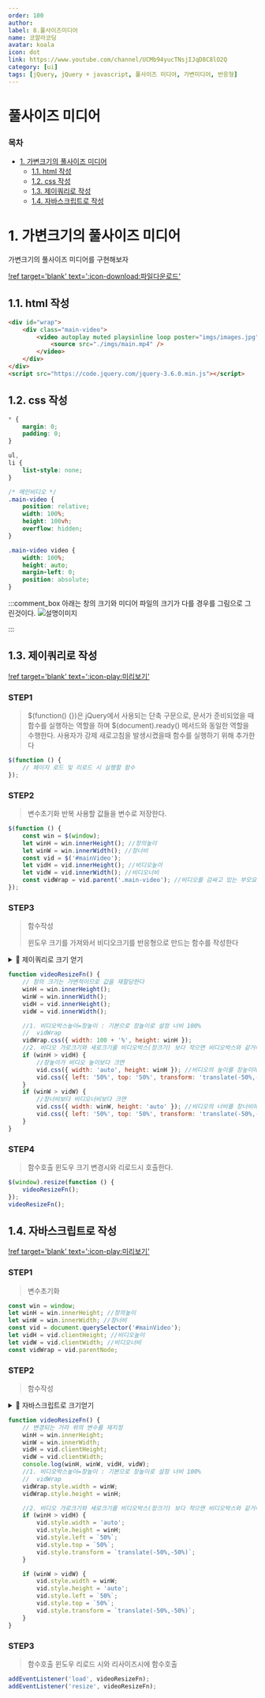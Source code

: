 ```yaml
---
order: 100
author:
label: 8.풀사이즈미디어
name: 코알라코딩
avatar: koala
icon: dot
link: https://www.youtube.com/channel/UCMb94yucTNsjIJqD8C8lO2Q
category: [ui]
tags: [jQuery, jQuery + javascript, 풀사이즈 미디어, 가변미디어, 반응형]
---
```

# 풀사이즈 미디어 <!-- omit in toc -->
### 목차 <!-- omit in toc -->

- [1. 가변크기의 풀사이즈 미디어](#1-가변크기의-풀사이즈-미디어)
	- [1.1. html 작성](#11-html-작성)
	- [1.2. css 작성](#12-css-작성)
	- [1.3. 제이쿼리로 작성](#13-제이쿼리로-작성)
	- [1.4. 자바스크립트로 작성](#14-자바스크립트로-작성)

# 1. 가변크기의 풀사이즈 미디어

가변크기의 풀사이즈 미디어를 구현해보자

[!ref target='blank' text=':icon-download:파일다운로드'](./files/imgs.zip)

## 1.1. html 작성

```html # html
<div id="wrap">
	<div class="main-video">
		<video autoplay muted playsinline loop poster="imgs/images.jpg" id="mainVideo">
			<source src="./imgs/main.mp4" />
		</video>
	</div>
</div>
<script src="https://code.jquery.com/jquery-3.6.0.min.js"></script>
```

## 1.2. css 작성

```css # css
* {
	margin: 0;
	padding: 0;
}

ul,
li {
	list-style: none;
}

/* 메인비디오 */
.main-video {
	position: relative;
	width: 100%;
	height: 100vh;
	overflow: hidden;
}

.main-video video {
	width: 100%;
	height: auto;
	margin-left: 0;
	position: absolute;
}
```

:::comment_box
아래는 창의 크기와 미디어 파일의 크기가 다를 경우를 그림으로 그린것이다.
![설명이미지](./files/imgs/full.jpg)

:::

## 1.3. 제이쿼리로 작성

[!ref target='blank' text=':icon-play:미리보기'](./files/full_media.html)

### STEP1 <!-- omit in toc -->

> $(function() {})은 jQuery에서 사용되는 단축 구문으로, 문서가 준비되었을 때 함수를 실행하는 역할을 하며 $(document).ready() 메서드와 동일한 역할을 수행한다.
> 사용자가 강제 새로고침을 발생시켰을때 함수를 실행하기 위해 추가한다

```js # jQuery
$(function () {
	// 페이지 로드 및 리로드 시 실행할 함수
});
```

### STEP2 <!-- omit in toc -->

> 변수초기화
> 반복 사용할 값들을 변수로 저장한다.

```js # jQuery
$(function () {
	const win = $(window);
	let winH = win.innerHeight(); //창의높이
	let winW = win.innerWidth(); //창너비
	const vid = $('#mainVideo');
	let vidH = vid.innerHeight(); //비디오높이
	let vidW = vid.innerWidth(); //비디오너비
	const vidWrap = vid.parent('.main-video'); //비디오를 감싸고 있는 부모요소
});
```

### STEP3 <!-- omit in toc -->

> 함수작성
>
> 윈도우 크기를 가져와서 비디오크기를 반응형으로 만드는 함수를 작성한다

<details markdown='block'>
<summary>
🐨 제이쿼리로 크기 얻기
</summary>
<pre>
  $("el").height() : 내부높이
  $("el").innerHeight() : 내부높이 + padding
  $("el").outerHeight() : 내부높이 + padding + border
  $("el").outerHeight(true) : 내부높이 + padding + border + margin
</pre>
</details>

```js # jQuery
function videoResizeFn() {
	// 창의 크기는 가변적이므로 값을 재할당한다
	winH = win.innerHeight();
	winW = win.innerWidth();
	vidH = vid.innerHeight();
	vidW = vid.innerWidth();

	//1. 비디오박스높이=창높이 : 기본으로 창높이로 설정 너비 100%
	//	vidWrap
	vidWrap.css({ width: 100 + '%', height: winH });
	//2. 비디오 가로크기와 세로크기를 비디오박스(창크기) 보다 작으면 비디오박스와 같거나 크게 설정한다.
	if (winH > vidH) {
		//창높이가 비디오 높이보다 크면
		vid.css({ width: 'auto', height: winH }); //비디오의 높이를 창높이에 맞춘다
		vid.css({ left: '50%', top: '50%', transform: 'translate(-50%,-50%)' });
	}
	if (winW > vidW) {
		//창너비보다 비디오너비보다 크면
		vid.css({ width: winW, height: 'auto' }); //비디오의 너비를 창너비에 맞춘다
		vid.css({ left: '50%', top: '50%', transform: 'translate(-50%,-50%)' });
	}
}
```

### STEP4 <!-- omit in toc -->

> 함수호출
> 윈도우 크기 변경시와 리로드시 호출한다.

```js
$(window).resize(function () {
	videoResizeFn();
});
videoResizeFn();
```

## 1.4. 자바스크립트로 작성

[!ref target='blank' text=':icon-play:미리보기'](./files/full_media-js.html)

### STEP1 <!-- omit in toc -->

> 변수초기화

```js
const win = window;
let winH = win.innerHeight; //창의높이
let winW = win.innerWidth; //창너비
const vid = document.querySelector('#mainVideo');
let vidH = vid.clientHeight; //비디오높이
let vidW = vid.clientWidth; //비디오너비
const vidWrap = vid.parentNode;
```

### STEP2 <!-- omit in toc -->

> 함수작성

<details markdown='block'>
<summary>
🐨 자바스크립트로 크기얻기
</summary>
<pre>
window.innerWidth	스크롤 바를 포함하지 않는 창 너비
window.innerHeight	스크롤 바를 포함하지 않은 창 높이
window.outerWidth	스크롤 바를 포함, 창의 너비
window.outerHeight	스크롤 바를 포함한 창의 높이
el.clientHeight	padding을 포함한 높이
el.scrollHeight	padding을 포함한 화면 상에 표시되지 않은 콘텐츠를 포함한 높이
el.offsetHeight	border, padding, 스크롤 바를 포함한 높이
</pre>
</details>

```js
function videoResizeFn() {
	// 변경되는 거라 위의 변수를 재지정
	winH = win.innerHeight;
	winW = win.innerWidth;
	vidH = vid.clientHeight;
	vidW = vid.clientWidth;
	console.log(winH, winW, vidH, vidW);
	//1. 비디오박스높이=창높이 : 기본으로 창높이로 설정 너비 100%
	//	vidWrap
	vidWrap.style.width = winW;
	vidWrap.style.height = winH;

	//2. 비디오 가로크기와 세로크기를 비디오박스(창크기) 보다 작으면 비디오박스와 같거나 크게 설정한다.
	if (winH > vidH) {
		vid.style.width = 'auto';
		vid.style.height = winH;
		vid.style.left = `50%`;
		vid.style.top = `50%`;
		vid.style.transform = `translate(-50%,-50%)`;
	}

	if (winW > vidW) {
		vid.style.width = winW;
		vid.style.height = 'auto';
		vid.style.left = `50%`;
		vid.style.top = `50%`;
		vid.style.transform = `translate(-50%,-50%)`;
	}
}
```

### STEP3 <!-- omit in toc -->

> 함수호출
> 윈도우 리로드 시와 리사이즈시에 함수호출

```js
addEventListener('load', videoResizeFn);
addEventListener('resize', videoResizeFn);
```
